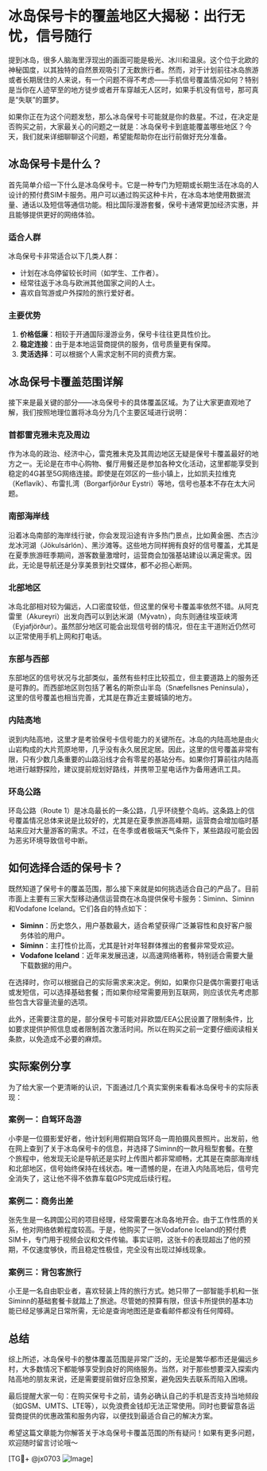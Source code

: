 # 冰岛保号卡的覆盖地区大揭秘：出行无忧，信号随行

提到冰岛，很多人脑海里浮现出的画面可能是极光、冰川和温泉。这个位于北欧的神秘国度，以其独特的自然景观吸引了无数旅行者。然而，对于计划前往冰岛旅游或者长期居住的人来说，有一个问题不得不考虑——手机信号覆盖情况如何？特别是当你在人迹罕至的地方徒步或者开车穿越无人区时，如果手机没有信号，那可真是“失联”的噩梦。

如果你正在为这个问题发愁，那么冰岛保号卡可能就是你的救星。不过，在决定是否购买之前，大家最关心的问题之一就是：冰岛保号卡到底能覆盖哪些地区？今天，我们就来详细聊聊这个问题，希望能帮助你在出行前做好充分准备。

## 冰岛保号卡是什么？

首先简单介绍一下什么是冰岛保号卡。它是一种专门为短期或长期生活在冰岛的人设计的预付费SIM卡服务。用户可以通过购买这种卡片，在冰岛本地使用数据流量、通话以及短信等通信功能。相比国际漫游套餐，保号卡通常更加经济实惠，并且能够提供更好的网络体验。

### 适合人群
冰岛保号卡非常适合以下几类人群：
- 计划在冰岛停留较长时间（如学生、工作者）。
- 经常往返于冰岛与欧洲其他国家之间的人士。
- 喜欢自驾游或户外探险的旅行爱好者。

### 主要优势
1. **价格低廉**：相较于开通国际漫游业务，保号卡往往更具性价比。
2. **稳定连接**：由于是本地运营商提供的服务，信号质量更有保障。
3. **灵活选择**：可以根据个人需求定制不同的资费方案。

## 冰岛保号卡覆盖范围详解

接下来是最关键的部分——冰岛保号卡的具体覆盖区域。为了让大家更直观地了解，我们按照地理位置将冰岛分为几个主要区域进行说明：

### 首都雷克雅未克及周边
作为冰岛的政治、经济中心，雷克雅未克及其周边地区无疑是保号卡覆盖最好的地方之一。无论是在市中心购物、餐厅用餐还是参加各种文化活动，这里都能享受到稳定的4G甚至5G网络连接。即使是在郊区的一些小镇上，比如凯夫拉维克（Keflavík）、布雷扎湾（Borgarfjörður Eystri）等地，信号也基本不存在太大问题。

### 南部海岸线
沿着冰岛南部的海岸线行驶，你会发现沿途有许多热门景点，比如黄金圈、杰古沙龙冰河湖（Jökulsárlón）、黑沙滩等。这些地方同样拥有良好的信号覆盖，尤其是在夏季旅游旺季期间，游客数量激增时，运营商会加强基站建设以满足需求。因此，无论是导航还是分享美景到社交媒体，都不必担心断网。

### 北部地区
冰岛北部相对较为偏远，人口密度较低，但这里的保号卡覆盖率依然不错。从阿克雷里（Akureyri）出发向西可以到达米湖（Mývatn），向东则通往埃亚峡湾（Eyjafjörður）。虽然部分地区可能会出现信号弱的情况，但在主干道附近仍然可以正常使用手机上网和打电话。

### 东部与西部
东部地区的信号状况与北部类似，虽然有些村庄比较孤立，但主要道路上的服务还是可靠的。而西部地区则包括了著名的斯奈山半岛（Snæfellsnes Peninsula），这里的信号覆盖也相当完善，尤其是在靠近主要城镇的地方。

### 内陆高地
说到内陆高地，这里才是考验保号卡信号能力的关键所在。冰岛的内陆高地是由火山岩构成的大片荒原地带，几乎没有永久居民定居。因此，这里的信号覆盖非常有限，只有少数几条重要的山路沿线才会有零星的基站分布。如果你打算前往内陆高地进行越野探险，建议提前规划好路线，并携带卫星电话作为备用通讯工具。

### 环岛公路
环岛公路（Route 1）是冰岛最长的一条公路，几乎环绕整个岛屿。这条路上的信号覆盖情况总体来说是比较好的，尤其是在夏季旅游高峰期，运营商会增加临时基站来应对大量游客的需求。不过，在冬季或者极端天气条件下，某些路段可能会因为恶劣环境导致信号中断。

## 如何选择合适的保号卡？

既然知道了保号卡的覆盖范围，那么接下来就是如何挑选适合自己的产品了。目前市面上主要有三家大型移动通信运营商在冰岛提供保号卡服务：Siminn、Síminn和Vodafone Iceland。它们各自的特点如下：

- **Siminn**：历史悠久，用户基数最大，适合希望获得广泛兼容性和良好客户服务体验的用户。
- **Síminn**：主打性价比高，尤其是针对年轻群体推出的套餐非常受欢迎。
- **Vodafone Iceland**：近年来发展迅速，以高速网络著称，特别适合需要大量下载数据的用户。

在选择时，你可以根据自己的实际需求来决定。例如，如果你只是偶尔需要打电话或发短信，可以选择基础套餐；而如果你经常需要用到互联网，则应该优先考虑那些包含大容量流量的选项。

此外，还需要注意的是，部分保号卡可能对非欧盟/EEA公民设置了限制条件，比如要求提供护照信息或者限制首次激活时间。所以在购买之前一定要仔细阅读相关条款，以免造成不必要的麻烦。

## 实际案例分享

为了给大家一个更清晰的认识，下面通过几个真实案例来看看冰岛保号卡的实际表现：

### 案例一：自驾环岛游
小李是一位摄影爱好者，他计划利用假期自驾环岛一周拍摄风景照片。出发前，他在网上查到了关于冰岛保号卡的信息，并选择了Siminn的一款月租型套餐。在整个旅程中，他发现无论是导航还是实时上传图片都非常顺畅，尤其是在南部海岸线和北部地区，信号始终保持在线状态。唯一遗憾的是，在进入内陆高地后，信号完全消失了，这让他不得不依靠车载GPS完成后续行程。

### 案例二：商务出差
张先生是一名跨国公司的项目经理，经常需要在冰岛各地开会。由于工作性质的关系，他对网络依赖程度较高。于是，他购买了一张Vodafone Iceland的预付费SIM卡，专门用于视频会议和文件传输。事实证明，这张卡的表现超出了他的预期，不仅速度够快，而且稳定性极佳，完全没有出现过掉线现象。

### 案例三：背包客旅行
小王是一名自由职业者，喜欢轻装上阵的旅行方式。她只带了一部智能手机和一张Síminn的基础套餐卡就踏上了旅途。尽管她的预算有限，但该卡所提供的基本功能已经足够满足日常所需，无论是查询地图还是查看邮件都没有任何障碍。

## 总结

综上所述，冰岛保号卡的整体覆盖范围是非常广泛的，无论是繁华都市还是偏远乡村，大多数情况下都能够享受到良好的网络服务。当然，对于那些想要深入探索内陆高地的朋友来说，还是需要提前做好应急预案，避免因失去联系而陷入困境。

最后提醒大家一句：在购买保号卡之前，请务必确认自己的手机是否支持当地频段（如GSM、UMTS、LTE等），以免浪费金钱却无法正常使用。同时也要留意各运营商提供的优惠政策和服务内容，以便找到最适合自己的解决方案。

希望这篇文章能为你解答关于冰岛保号卡覆盖范围的所有疑问！如果有更多问题，欢迎随时留言讨论哦～

[TG💪+ @jx0703 ![Image](https://github.com/user-attachments/assets/dbca1d08-cadb-493c-b0ec-ad6f7a83f270)]